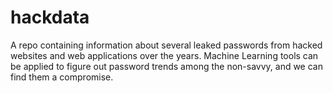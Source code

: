 # hackdata
A repo containing information about several leaked passwords from hacked websites and web applications over the years. Machine Learning tools can be applied to figure out password trends among the non-savvy, and we can find them a compromise.
